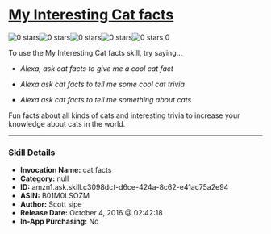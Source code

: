 # [My Interesting Cat facts](http://alexa.amazon.com/#skills/amzn1.ask.skill.c3098dcf-d6ce-424a-8c62-e41ac75a2e94)
![0 stars](../../images/ic_star_border_black_18dp_1x.png)![0 stars](../../images/ic_star_border_black_18dp_1x.png)![0 stars](../../images/ic_star_border_black_18dp_1x.png)![0 stars](../../images/ic_star_border_black_18dp_1x.png)![0 stars](../../images/ic_star_border_black_18dp_1x.png) 0

To use the My Interesting Cat facts skill, try saying...

* *Alexa, ask cat facts to give me a cool cat fact*

* *Alexa ask cat facts to tell me some cool cat trivia*

* *Alexa ask cat facts to tell me something about cats*

Fun facts about all kinds of cats and interesting trivia to increase your knowledge about cats in the world.

***

### Skill Details

* **Invocation Name:** cat facts
* **Category:** null
* **ID:** amzn1.ask.skill.c3098dcf-d6ce-424a-8c62-e41ac75a2e94
* **ASIN:** B01M0LSOZM
* **Author:** Scott sipe
* **Release Date:** October 4, 2016 @ 02:42:18
* **In-App Purchasing:** No
